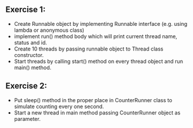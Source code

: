 ## Exercise 1:
* Create Runnable object by implementing Runnable interface (e.g. using lambda or anonymous class)
* implement run() method body which will print current thread name, status and id.
* Create 10 threads by passing runnable object to Thread class constructor.
* Start threads by calling start() method on every thread object and run main() method.


## Exercise 2:
* Put sleep() method in the proper place in CounterRunner class to simulate counting every one second. 
* Start a new thread in main method passing CounterRunner object as parameter.